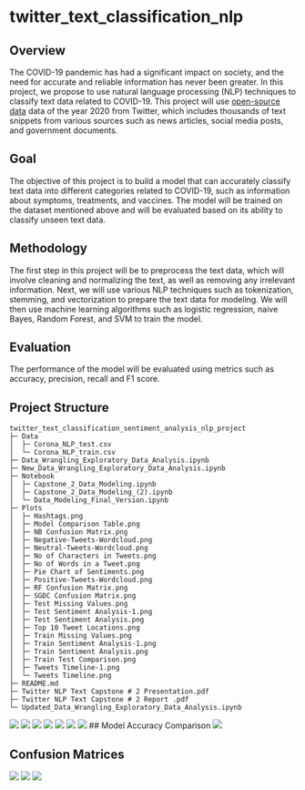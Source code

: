 # twitter_text_classification_nlp
## Overview
The COVID-19 pandemic has had a significant impact on society, and the need for accurate and
reliable information has never been greater. In this project, we propose to use natural language
processing (NLP) techniques to classify text data related to COVID-19.
This project will use [open-source data](https://www.kaggle.com/datasets/datatattle/covid-19-nlp-text-classification) data of the year 2020 from Twitter, which includes thousands of text snippets from various sources such as news articles, social media posts, and government documents.
## Goal
The objective of this project is to build a model that can accurately classify text data into
different categories related to COVID-19, such as information about symptoms, treatments, and
vaccines. The model will be trained on the dataset mentioned above and will be evaluated
based on its ability to classify unseen text data.
## Methodology
The first step in this project will be to preprocess the text data, which will involve cleaning and
normalizing the text, as well as removing any irrelevant information. Next, we will use various
NLP techniques such as tokenization, stemming, and vectorization to prepare the text data for
modeling. We will then use machine learning algorithms such as logistic regression, naive
Bayes, Random Forest, and SVM to train the model.
## Evaluation
The performance of the model will be evaluated using metrics such as accuracy, precision, recall and F1 score.
## Project Structure
```
twitter_text_classification_sentiment_analysis_nlp_project
├─ Data
│  ├─ Corona_NLP_test.csv
│  └─ Corona_NLP_train.csv
├─ Data_Wrangling_Exploratory_Data_Analysis.ipynb
├─ New_Data_Wrangling_Exploratory_Data_Analysis.ipynb
├─ Notebook
│  ├─ Capstone_2_Data_Modeling.ipynb
│  ├─ Capstone_2_Data_Modeling_(2).ipynb
│  └─ Data_Modeling_Final_Version.ipynb
├─ Plots
│  ├─ Hashtags.png
│  ├─ Model Comparison Table.png
│  ├─ NB Confusion Matrix.png
│  ├─ Negative-Tweets-Wordcloud.png
│  ├─ Neutral-Tweets-Wordcloud.png
│  ├─ No of Characters in Tweets.png
│  ├─ No of Words in a Tweet.png
│  ├─ Pie Chart of Sentiments.png
│  ├─ Positive-Tweets-Wordcloud.png
│  ├─ RF Confusion Matrix.png
│  ├─ SGDC Confusion Matrix.png
│  ├─ Test Missing Values.png
│  ├─ Test Sentiment Analysis-1.png
│  ├─ Test Sentiment Analysis.png
│  ├─ Top 10 Tweet Locations.png
│  ├─ Train Missing Values.png
│  ├─ Train Sentiment Analysis-1.png
│  ├─ Train Sentiment Analysis.png
│  ├─ Train Test Comparison.png
│  ├─ Tweets Timeline-1.png
│  └─ Tweets Timeline.png
├─ README.md
├─ Twitter NLP Text Capstone # 2 Presentation.pdf
├─ Twitter NLP Text Capstone # 2 Report .pdf
└─ Updated_Data_Wrangling_Exploratory_Data_Analysis.ipynb
```

<img src = "https://github.com/ttariqaziz/twitter_text_classification/blob/main/Plots/Pie%20Chart%20of%20Sentiments.png">
<img src = "https://github.com/ttariqaziz/twitter_text_classification/blob/main/Plots/Top%2010%20Tweet%20Locations.png">
<img src = "https://github.com/ttariqaziz/twitter_text_classification/blob/main/Plots/Hashtags.png">
<img src ="https://github.com/ttariqaziz/twitter_text_classification/blob/main/Plots/No%20of%20Words%20in%20a%20Tweet.png">
<img src = "https://github.com/ttariqaziz/twitter_text_classification/blob/main/Plots/Positive-Tweets-Wordcloud.png">
<img src = "https://github.com/ttariqaziz/twitter_text_classification/blob/main/Plots/Negative-Tweets-Wordcloud.png">
<img src = "https://github.com/ttariqaziz/twitter_text_classification/blob/main/Plots/Neutral-Tweets-Wordcloud.png">
## Model Accuracy Comparison
<img src = "https://github.com/ttariqaziz/twitter_text_classification/blob/main/Plots/Model%20Comparison%20Table.png">

## Confusion Matrices
<img src = "https://github.com/ttariqaziz/twitter_text_classification/blob/main/Plots/RF%20Confusion%20Matrix.png">
<img src = "https://github.com/ttariqaziz/twitter_text_classification/blob/main/Plots/NB%20Confusion%20Matrix.png">
<img src = "https://github.com/ttariqaziz/twitter_text_classification/blob/main/Plots/SGDC%20Confusion%20Matrix.png">

